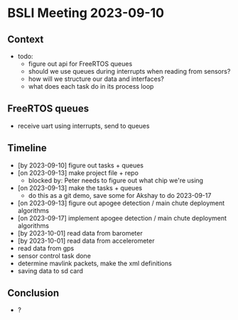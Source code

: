 # BSLI Meeting 2023-09-10

## Context
- todo:
    - figure out api for FreeRTOS queues
    - should we use queues during interrupts when reading from sensors?
    - how will we structure our data and interfaces?
    - what does each task do in its process loop

## FreeRTOS queues
- receive uart using interrupts, send to queues

## Timeline
- [by 2023-09-10] figure out tasks + queues
- [on 2023-09-13] make project file + repo
    - blocked by: Peter needs to figure out what chip we're using
- [on 2023-09-13] make the tasks + queues
    - do this as a git demo, save some for Akshay to do 2023-09-17
- [on 2023-09-13] figure out apogee detection / main chute deployment algorithms
- [on 2023-09-17] implement apogee detection / main chute deployment algorithms
- [by 2023-10-01] read data from barometer
- [by 2023-10-01] read data from accelerometer
- read data from gps
- sensor control task done
- determine mavlink packets, make the xml definitions
- saving data to sd card

## Conclusion
- ?
